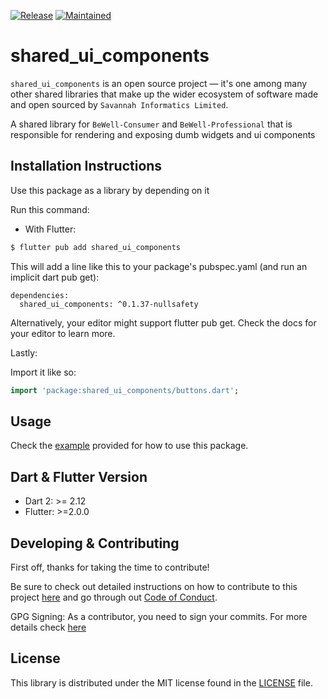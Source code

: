 [![Release](https://img.shields.io/badge/PreRelease-^0.1.37-red.svg?style=for-the-badge)](https://shields.io/)
[![Maintained](https://img.shields.io/badge/Maintained-Actively-informational.svg?style=for-the-badge)](https://shields.io/)

# shared_ui_components

`shared_ui_components` is an open source project &mdash; it's one among many other shared libraries that make up the wider ecosystem of software made and open sourced by `Savannah Informatics Limited`.

A shared library for `BeWell-Consumer` and `BeWell-Professional` that is responsible for rendering and exposing dumb widgets and ui components

## Installation Instructions

Use this package as a library by depending on it

Run this command:

- With Flutter:

```dart
$ flutter pub add shared_ui_components
```

This will add a line like this to your package's pubspec.yaml (and run an implicit dart pub get):

```dar
dependencies:
  shared_ui_components: ^0.1.37-nullsafety
```

Alternatively, your editor might support flutter pub get. Check the docs for your editor to learn more.

Lastly:

Import it like so:

```dart
import 'package:shared_ui_components/buttons.dart';
```

## Usage

Check the [example](https://github.com/savannahghi/misc_utilities/blob/main/example/main.dart) provided for how to use this package.

## Dart & Flutter Version

- Dart 2: >= 2.12
- Flutter: >=2.0.0

## Developing & Contributing

First off, thanks for taking the time to contribute!

Be sure to check out detailed instructions on how to contribute to this project [here](https://github.com/savannahghi/shared_ui_components/blob/main/CONTRIBUTING.md) and go through out [Code of Conduct](https://github.com/savannahghi/shared_ui_components/blob/main/CODE_OF_CONDUCT.md).

GPG Signing: 
As a contributor, you need to sign your commits. For more details check [here](https://docs.github.com/en/github/authenticating-to-github/managing-commit-signature-verification/signing-commits)

## License

This library is distributed under the MIT license found in the [LICENSE](https://github.com/savannahghi/shared_ui_components/blob/main/LICENSE) file.